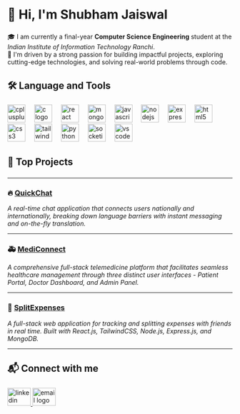 <h1 align="left">👋 Hi, I'm Shubham Jaiswal</h1>

###

<p align="left">
  🎓 I am currently a final-year <strong>Computer Science Engineering</strong> student at the 
  <em>Indian Institute of Information Technology Ranchi</em>. <br>
  🚀 I'm driven by a strong passion for building impactful projects, exploring cutting-edge technologies, 
  and solving real-world problems through code.
</p>

###

<h2 align="left">🛠️ Language and Tools</h2>

###

<div align="left">
  <img src="https://cdn.jsdelivr.net/gh/devicons/devicon/icons/cplusplus/cplusplus-original.svg" height="40" alt="cplusplus logo" />
  <img width="12" />
  <img src="https://cdn.jsdelivr.net/gh/devicons/devicon/icons/c/c-original.svg" height="40" alt="c logo" />
  <img width="12" />
  <img src="https://cdn.jsdelivr.net/gh/devicons/devicon/icons/react/react-original.svg" height="40" alt="react logo" />
  <img width="12" />
  <img src="https://cdn.jsdelivr.net/gh/devicons/devicon/icons/mongodb/mongodb-original-wordmark.svg" height="40" alt="mongodb logo" />
  <img width="12" />
  <img src="https://cdn.jsdelivr.net/gh/devicons/devicon/icons/javascript/javascript-original.svg" height="40" alt="javascript logo" />
  <img width="12" />
  <img src="https://cdn.jsdelivr.net/gh/devicons/devicon/icons/nodejs/nodejs-original-wordmark.svg" height="40" alt="nodejs logo" />
  <img width="12" />
  <img src="https://cdn.jsdelivr.net/gh/devicons/devicon/icons/express/express-original-wordmark.svg" height="40" alt="express logo" />
  <img width="12" />
  <img src="https://cdn.jsdelivr.net/gh/devicons/devicon/icons/html5/html5-original.svg" height="40" alt="html5 logo" />
  <img width="12" />
  <img src="https://cdn.jsdelivr.net/gh/devicons/devicon/icons/css3/css3-original.svg" height="40" alt="css3 logo" />
  <img width="12" />
  <img src="https://cdn.jsdelivr.net/gh/devicons/devicon/icons/tailwindcss/tailwindcss-original-wordmark.svg" height="40" alt="tailwindcss logo" />
  <img width="12" />
  <img src="https://cdn.jsdelivr.net/gh/devicons/devicon/icons/python/python-original.svg" height="40" alt="python logo" />
  <img width="12" />
  <img src="https://cdn.jsdelivr.net/gh/devicons/devicon/icons/socketio/socketio-original.svg" height="40" alt="socketio logo" />
  <img width="12" />
  <img src="https://cdn.jsdelivr.net/gh/devicons/devicon/icons/vscode/vscode-original.svg" height="40" alt="vscode logo" />
</div>

###

<h2 align="left">🚀 Top Projects</h2>

###

<div align="left">

---

### 🔥 [QuickChat](https://github.com/shubhamjaiswal760/QuickChat)  

_A real-time chat application that connects users nationally and internationally, breaking down language barriers with instant messaging and on-the-fly translation._

<!--
![App Screenshot](https://github.com/shubhamjaiswal760/EasyChat/blob/081d5bcdb42482ae03b835e91ca0ebab02ca9534/ss1.png?raw=true)
![App Screenshot](https://github.com/shubhamjaiswal760/EasyChat/blob/main/ss2.png?raw=true)
-->

---

### 🚑 [MediConnect](https://github.com/shubhamjaiswal760/MediConnect)  

_A comprehensive full-stack telemedicine platform that facilitates seamless healthcare management through three distinct user interfaces - Patient Portal, Doctor Dashboard, and Admin Panel._

<!--

![App Screenshot](https://github.com/shubhamjaiswal760/music/blob/main/admin1.png?raw=true)
![App Screenshot](https://github.com/shubhamjaiswal760/music/blob/main/admin2.png?raw=true)
![App Screenshot](https://github.com/shubhamjaiswal760/music/blob/main/doc1.png?raw=true)
![App Screenshot](https://github.com/shubhamjaiswal760/music/blob/main/doc2.png?raw=true)
![App Screenshot](https://github.com/shubhamjaiswal760/music/blob/main/patient1.png?raw=true)
![App Screenshot](https://github.com/shubhamjaiswal760/music/blob/main/patient2.png?raw=true)

-->

---

### 💸 [SplitExpenses](https://github.com/shubhamjaiswal760/SplitExpenses)  

_A full-stack web application for tracking and splitting expenses with friends in real time. Built with React.js, TailwindCSS, Node.js, Express.js, and MongoDB._


---

</div>

###

<h2 align="left">📬 Connect with me</h2>

###

<div align="left">
  <a href="https://www.linkedin.com/in/shubham-jaiswal-072051234" target="_blank">
    <img src="https://raw.githubusercontent.com/maurodesouza/profile-readme-generator/master/src/assets/icons/social/linkedin/default.svg" width="52" height="40" alt="linkedin logo" />
  </a>  
  
  <a href="mailto:your.shubhamjais700@gmail.com" target="_blank">
    <img src="https://raw.githubusercontent.com/maurodesouza/profile-readme-generator/master/src/assets/icons/social/gmail/default.svg" width="52" height="40" alt="email logo" />
  </a>
</div>
